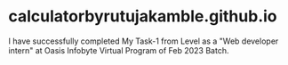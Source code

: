 # calculatorbyrutujakamble.github.io
I have successfully completed My Task-1 from Level as a "Web developer intern" at Oasis Infobyte Virtual Program of Feb 2023 Batch.
